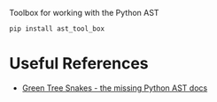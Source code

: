 Toolbox for working with the Python AST

```
pip install ast_tool_box
```

# Useful References
* [Green Tree Snakes - the missing Python AST docs](greentreesnakes.readthedocs.io/)
